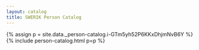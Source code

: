 ```yaml
---
layout: catalog
title: SWERIK Person Catalog
---
```

{% assign p = site.data._person-catalog.i-GTm5yh52P6KKxDhjmNvB6Y %}
{% include person-catalog.html p=p %}

